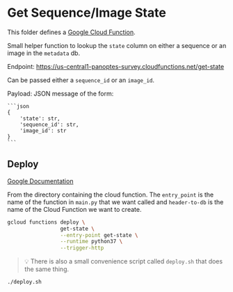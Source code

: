 Get Sequence/Image State
========================

This folder defines a [Google Cloud Function](https://cloud.google.com/functions/).

Small helper function to lookup the `state` column on either a sequence or an
image in the `metadata` db.

Endpoint: https://us-central1-panoptes-survey.cloudfunctions.net/get-state

Can be passed either a `sequence_id` or an `image_id`.

Payload: JSON message of the form:

    ```json
    {
        'state': str,
        'sequence_id': str,
        'image_id': str
    }
    ```

Deploy
------

[Google Documentation](https://cloud.google.com/functions/docs/deploying/filesystem)

From the directory containing the cloud function. The `entry_point` is the
name of the function in `main.py` that we want called and `header-to-db`
is the name of the Cloud Function we want to create.

```bash
gcloud functions deploy \
                 get-state \
                 --entry-point get-state \
                 --runtime python37 \
                 --trigger-http
```

> :bulb: There is also a small convenience script called `deploy.sh` that
does the same thing.
```bash
./deploy.sh
```
